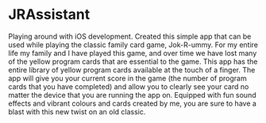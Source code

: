 # JRAssistant
Playing around with iOS development. Created this simple app that can be used while playing the classic family card game, Jok-R-ummy. For my entire life my family and I have played this game, and over time we have lost many of the yellow program cards that are essential to the game. This app has the entire library of yellow program cards available at the touch of a finger. The app will give you your current score in the game (the number of program cards that you have completed) and allow you to clearly see your card no matter the device that you are running the app on. Equipped with fun sound effects and vibrant colours and cards created by me, you are sure to have a blast with this new twist on an old classic.
